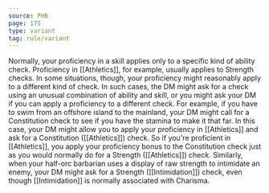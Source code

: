 ```yaml
---
source: PHB
page: 175
type: variant
tag: rule/variant
---
```


Normally, your proficiency in a skill applies only to a specific kind of ability check. Proficiency in [[Athletics]], for example, usually applies to Strength checks. In some situations, though, your proficiency might reasonably apply to a different kind of check. In such cases, the DM might ask for a check using an unusual combination of ability and skill, or you might ask your DM if you can apply a proficiency to a different check. For example, if you have to swim from an offshore island to the mainland, your DM might call for a Constitution check to see if you have the stamina to make it that far. In this case, your DM might allow you to apply your proficiency in [[Athletics]] and ask for a Constitution ([[Athletics]]) check. So if you're proficient in [[Athletics]], you apply your proficiency bonus to the Constitution check just as you would normally do for a Strength ([[Athletics]]) check. Similarly, when your half-orc barbarian uses a display of raw strength to intimidate an enemy, your DM might ask for a Strength ([[Intimidation]]) check, even though [[Intimidation]] is normally associated with Charisma.

